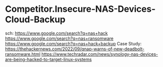 # Competitor.Insecure-NAS-Devices-Cloud-Backup
sch: https://www.google.com/search?q=nas+hack https://www.google.com/search?q=nas+ransomware https://www.google.com/search?q=nas+hack+backup Case Study: https://thehackernews.com/2022/09/qnap-warns-of-new-deadbolt-ransomware.html https://www.techradar.com/news/synology-nas-devices-are-being-hacked-to-target-linux-systems 
